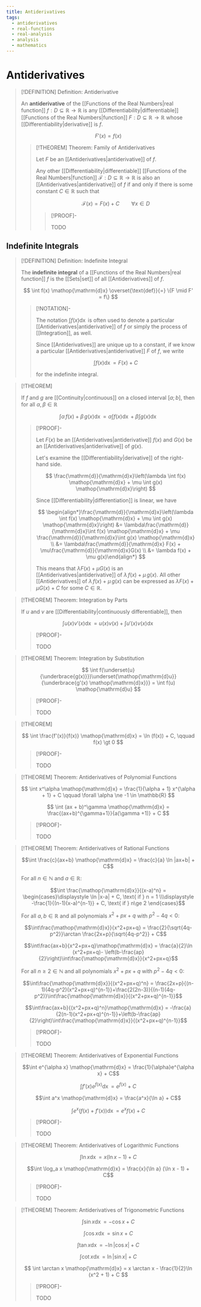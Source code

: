 ```yaml
---
title: Antiderivatives
tags:
  - antiderivatives
  - real-functions
  - real-analysis
  - analysis
  - mathematics
---
```


# Antiderivatives

>[!DEFINITION] Definition: Antiderivative
>
>An **antiderivative** of the [[Functions of the Real Numbers|real function]] $f: D \subseteq \mathbb{R} \to \mathbb{R}$ is any [[Differentiability|differentiable]] [[Functions of the Real Numbers|function]] $F: D \subseteq \mathbb{R} \to \mathbb{R}$ whose [[Differentiability|derivative]] is $f$.
>
>$$
>F'(x) = f(x)
>$$
>
>>[!THEOREM] Theorem: Family of Antiderivatives
>>
>>Let $F$ be an [[Antiderivatives|antiderivative]] of $f$.
>>
>>Any other [[Differentiability|differentiable]] [[Functions of the Real Numbers|function]] $\mathcal{F}: D \subseteq \mathbb{R} \to \mathbb{R}$ is also an [[Antiderivatives|antiderivative]] of $f$ if and only if there is some constant $C \in \mathbb{R}$ such that
>>
>>$$\mathcal{F}(x) = F(x) + C \qquad \forall x \in D$$
>>
>>>[!PROOF]-
>>>
>>>TODO
>>>
>>
>

## Indefinite Integrals

>[!DEFINITION] Definition: Indefinite Integral
>
>The **indefinite integral** of a [[Functions of the Real Numbers|real function]] $f$ is the [[Sets|set]] of all [[Antiderivatives]] of $f$.
>
>$$
>\int f(x) \mathop{\mathrm{d}x} \overset{\text{def}}{=} \{F \mid F' = f\}
>$$
>
>>[!NOTATION]-
>>
>>The notation $\int f(x) \mathop{\mathrm{d}x}$ is often used to denote a particular [[Antiderivatives|antiderivative]] of $f$ or simply the process of [[Integration]], as well.
>>
>>Since [[Antiderivatives]] are unique up to a constant, if we know a particular [[Antiderivatives|antiderivative]] $F$ of $f$, we write 
>>
>>$$
>>\int f(x) \mathop{\mathrm{d}x} = F(x) + C
>>$$
>>
>>for the indefinite integral.
>>
>

>[!THEOREM]
>
>If $f$ and $g$ are [[Continuity|continuous]] on a closed interval $[a;b]$, then for all $\alpha, \beta \in \mathbb{R}$
>
>$$\int \alpha \, f(x) + \beta \, g(x) \mathop{\mathrm{d}x} = \alpha \int f(x) \mathop{\mathrm{d}x} + \beta \int g(x) \mathop{\mathrm{d}x}$$
>
>>[!PROOF]-
>>
>>Let $F(x)$ be an [[Antiderivatives|antiderivative]] $f(x)$ and $G(x)$ be an [[Antiderivatives|antiderivative]] of $g(x)$.
>> 
>>Let's examine the [[Differentiability|derivative]] of the right-hand side.
>> 
>>$$
>>\frac{\mathrm{d}}{\mathrm{d}x}\left(\lambda \int f(x) \mathop{\mathrm{d}x} + \mu \int g(x) \mathop{\mathrm{d}x}\right)
>>$$
>> 
>>Since [[Differentiability|differentiation]] is linear, we have
>> 
>>$$
>>\begin{align*}\frac{\mathrm{d}}{\mathrm{d}x}\left(\lambda \int f(x) \mathop{\mathrm{d}x} + \mu \int g(x) \mathop{\mathrm{d}x}\right) &= \lambda\frac{\mathrm{d}}{\mathrm{d}x}\int f(x) \mathop{\mathrm{d}x} + \mu \frac{\mathrm{d}}{\mathrm{d}x}\int g(x) \mathop{\mathrm{d}x} \\ &= \lambda\frac{\mathrm{d}}{\mathrm{d}x} F(x) + \mu\frac{\mathrm{d}}{\mathrm{d}x}G(x) \\ &= \lambda f(x) + \mu g(x)\end{align*}
>>$$
>> 
>>This means that $\lambda F(x) + \mu G(x)$ is an [[Antiderivatives|antiderivative]] of $\lambda \, f(x) + \mu \, g(x)$. All other [[Antiderivatives]] of $\lambda \, f(x) + \mu \, g(x)$ can be expressed as $\lambda F(x) + \mu G(x) + C$ for some $C\in \mathbb{R}$.
>>
>

>[!THEOREM] Theorem: Integration by Parts
>
>If $u$ and $v$ are [[Differentiability|continuously differentiable]], then
>
>$$\int u(x) v'(x) \mathop{\mathrm{d}x} = u(x)v(x) + \int u'(x)v(x) \mathop{\mathrm{d}x}$$
>
>>[!PROOF]-
>>
>>TODO

>[!THEOREM] Theorem: Integration by Substitution
>
>$$
>\int f(\underset{u}{\underbrace{g(x)}})\underset{\mathop{\mathrm{d}u}}{\underbrace{g'(x) \mathop{\mathrm{d}x}}} = \int f(u) \mathop{\mathrm{d}u}
>$$
>
>>[!PROOF]-
>>
>>TODO
>>
>

>[!THEOREM]
>
>$$
>\int \frac{f'(x)}{f(x)} \mathop{\mathrm{d}x} = \ln (f(x)) + C, \qquad f(x) \gt  0
>$$
>
>>[!PROOF]-
>>
>>TODO
>>
>

>[!THEOREM] Theorem: Antiderivatives of Polynomial Functions
>
>$$
>\int x^\alpha \mathop{\mathrm{d}x} = \frac{1}{\alpha + 1} x^{\alpha + 1} + C \qquad \forall \alpha \ne -1 \in \mathbb{R}
>$$
>
>$$
>\int (ax + b)^\gamma \mathop{\mathrm{d}x} = \frac{(ax+b)^{\gamma+1}}{a(\gamma +1)} + C
>$$
>
>>[!PROOF]-
>>
>>TODO
>

>[!THEOREM] Theorem: Antiderivatives of Rational Functions
>
>$$\int \frac{c}{ax+b} \mathop{\mathrm{d}x} = \frac{c}{a} \ln |ax+b| + C$$
>
>For all $n \in \mathbb{N}$ and $a \in \mathbb{R}$:
>
>$$\int \frac{\mathop{\mathrm{d}x}}{(x-a)^n} = \begin{cases}\displaystyle \ln |x-a| + C, \text{ if } n = 1 \\\displaystyle -\frac{1}{(n-1)(x-a)^{n-1}} + C, \text{ if } n\ge 2 \end{cases}$$
>
>For all $a,b \in \mathbb{R}$ and all polynomials $x^2 + px + q$ with $p^2 -4q \lt 0$:
>
>$$\int\frac{\mathop{\mathrm{d}x}}{x^2+px+q} = \frac{2}{\sqrt{4q-p^2}}\arctan \frac{2x+p}{\sqrt{4q-p^2}} + C$$
> 
>$$\int\frac{ax+b}{x^2+px+q}\mathop{\mathrm{d}x} = \frac{a}{2}\ln (x^2+px+q)- \left(b-\frac{ap}{2}\right)\int\frac{\mathop{\mathrm{d}x}}{x^2+px+q}$$
>
>For all $n\ge 2 \in \mathbb{N}$ and all polynomials $x^2+px+q$ with $p^2-4q\lt 0$:
>
>$$\int\frac{\mathop{\mathrm{d}x}}{(x^2+px+q)^n} = \frac{2x+p}{(n-1)(4q-p^2)(x^2+px+q)^{n-1}}+\frac{2(2n-3)}{(n-1)(4q-p^2)}\int\frac{\mathop{\mathrm{d}x}}{(x^2+px+q)^{n-1}}$$
> 
>$$\int\frac{ax+b}{(x^2+px+q)^n}\mathop{\mathrm{d}x} = -\frac{a}{2(n-1)(x^2+px+q)^{n-1}}+\left(b-\frac{ap}{2}\right)\int\frac{\mathop{\mathrm{d}x}}{(x^2+px+q)^{n-1}}$$
>
>>[!PROOF]-
>>
>>TODO
>

>[!THEOREM] Theorem: Antiderivatives of Exponential Functions
>
>$$\int e^{\alpha x} \mathop{\mathrm{d}x} = \frac{1}{\alpha}e^{\alpha x} + C$$
>
>$$\int f'(x) e^{f(x)} \mathop{\mathrm{d}x} = e^{f(x)} + C$$
>
>$$\int a^x \mathop{\mathrm{d}x} = \frac{a^x}{\ln a} + C$$
>
>$$\int e^x (f(x) + f'(x)) \mathop{\mathrm{d}x} = e^x f(x) + C$$
>
>>[!PROOF]-
>>
>>TODO
>>
>

>[!THEOREM] Theorem: Antiderivatives of Logarithmic Functions
>
>$$\int \ln x \mathop{\mathrm{d}x} = x (\ln x - 1) + C$$
>
>$$\int \log_a x \mathop{\mathrm{d}x} = \frac{x}{\ln a} (\ln x - 1) + C$$
>
>>[!PROOF]-
>>
>>TODO
>>
>

>[!THEOREM] Theorem: Antiderivatives of Trigonometric Functions
>
>$$
>\int \sin x \mathop{\mathrm{d}x} = -\cos x + C
>$$
>
>$$
>\int \cos x \mathop{\mathrm{d}x} = \sin x + C
>$$
>
>$$
>\int \tan x \mathop{\mathrm{d}x} = - \ln |\cos x| + C
>$$
>
>$$
>\int \cot x \mathop{\mathrm{d}x} = \ln |\sin x| + C
>$$
>
>$$
>\int \arctan x \mathop{\mathrm{d}x} = x \arctan x - \frac{1}{2}\ln (x^2 + 1) + C
>$$
>
>>[!PROOF]-
>>
>>TODO
>>
>